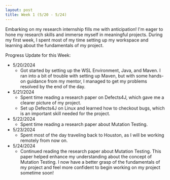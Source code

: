 ```yaml
---
layout: post
title: Week 1 (5/20 - 5/24)
---
```


Embarking on my research internship fills me with anticipation! I'm eager to hone my research skills and immerse myself in meaningful projects.  During my first week, I spent most of my time setting up my workspace and learning about the fundamentals of my project. 

Progress Update for this Week:

 - 5/20/2024
     - Got started by setting up the WSL Environment, Java, and Maven. I ran into a bit of trouble with setting up Maven, but with some hands-on guidance from my mentor, I managed to get my problems resolved by the end of the day.
 - 5/21/2024
     - Spent time reading a research paper on Defects4J, which gave me a clearer picture of my project.
     - Set up Defects4J on Linux and learned how to checkout bugs, which is an important skill needed for the project.
 - 5/22/2024
     - Spent time reading a research paper about Mutation Testing.
 - 5/23/2024
     - Spent most of the day traveling back to Houston, as I will be working remotely from now on.
 - 5/24/2024
     - Continued reading the research paper about Mutation Testing.  This paper helped enhance my understanding about the concept of Mutation Testing.  I now have a better grasp of the fundamentals of my project and feel more confident to begin working on my project sometime soon!
